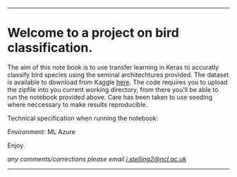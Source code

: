 ___
# Welcome to a project on bird classification.

The aim of this note book is to use transfer learning in Keras to accuratly classify bird species using the seminal architechtures provided. The dataset is available to download from Kaggle [here](https://www.kaggle.com/gpiosenka/100-bird-species). The code requires you to upload the zipfile into you current working directory, from there you'll be able to run the notebook provided above. Care has been taken to use seeding where neccessary to make results reproducible. 

Technical specification when running the notebook:

*Environment:* ML Azure 



Enjoy.

*any comments/corrections please email j.stelling2@ncl.ac.uk*
___
